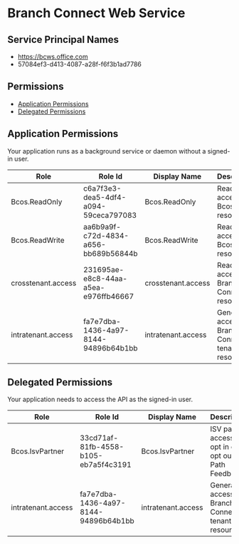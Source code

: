 # Branch Connect Web Service
## Service Principal Names
- https://bcws.office.com
- 57084ef3-d413-4087-a28f-f6f3b1ad7786

 ## Permissions
- [Application Permissions](#application-permissions)
- [Delegated Permissions](#delegated-permissions)

## Application Permissions
Your application runs as a background service or daemon without a signed-in user.

| Role | Role Id | Display Name | Description |
|---|---|---|---|
| Bcos.ReadOnly | c6a7f3e3-dea5-4df4-a094-59ceca797083 | Bcos.ReadOnly | Read-only access to Bcos resources |
| Bcos.ReadWrite | aa6b9a9f-c72d-4834-a656-bb689b56844b | Bcos.ReadWrite | Read-write access to Bcos resources |
| crosstenant.access | 231695ae-e8c8-44aa-a5ea-e976ffb46667 | crosstenant.access | Read access to Branch Connect resources |
| intratenant.access | fa7e7dba-1436-4a97-8144-94896b64b1bb | intratenant.access | General access to Branch Connect tenanted resources |

## Delegated Permissions
Your application needs to access the API as the signed-in user. 

| Role | Role Id | Display Name | Description |
|---|---|---|---|
| Bcos.IsvPartner | 33cd71af-81fb-4558-b105-eb7a5f4c3191 | Bcos.IsvPartner | ISV parter access to opt in or opt out Path Feedback |
| intratenant.access | fa7e7dba-1436-4a97-8144-94896b64b1bb | intratenant.access | General access to Branch Connect tenanted resources |


